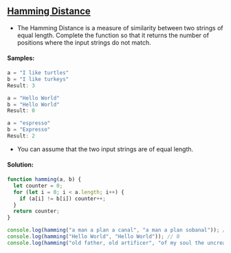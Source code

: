 ## [Hamming Distance](https://www.codewars.com/kata/5410c0e6a0e736cf5b000e69)

- The Hamming Distance is a measure of similarity between two strings of equal length. Complete the function so that it returns the number of positions where the input strings do not match.

#### Samples:

```js
a = "I like turtles"
b = "I like turkeys"
Result: 3

a = "Hello World"
b = "Hello World"
Result: 0

a = "espresso"
b = "Expresso"
Result: 2
``` 

- You can assume that the two input strings are of equal length.

#### Solution:

```js
function hamming(a, b) {
  let counter = 0;
  for (let i = 0; i < a.length; i++) {
    if (a[i] != b[i]) counter++;
  }
  return counter;
}

console.log(hamming("a man a plan a canal", "a man a plan sobanal")); // 3
console.log(hamming("Hello World", "Hello World")); // 0
console.log(hamming("old father, old artificer", "of my soul the uncreated ")); // 24
```
